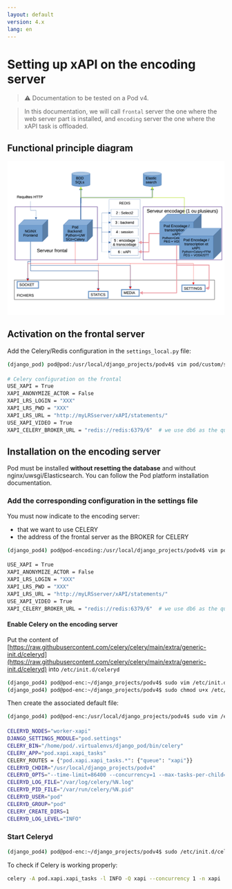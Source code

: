 ```yaml
---
layout: default
version: 4.x
lang: en
---
```


# Setting up xAPI on the encoding server

> ⚠️ Documentation to be tested on a Pod v4.

> In this documentation, we will call `frontal` server the one where the web server part is installed, and `encoding` server the one where the xAPI task is offloaded.

## Functional principle diagram

![Pod xAPI Diagram](remote-xapi_screens/xapi1.png)

## Activation on the frontal server

Add the Celery/Redis configuration in the `settings_local.py` file:

```bash
(django_pod) pod@pod:/usr/local/django_projects/podv4$ vim pod/custom/settings_local.py

# Celery configuration on the frontal
USE_XAPI = True
XAPI_ANONYMIZE_ACTOR = False
XAPI_LRS_LOGIN = "XXX"
XAPI_LRS_PWD = "XXX"
XAPI_LRS_URL = "http://myLRSserver/xAPI/statements/"
USE_XAPI_VIDEO = True
XAPI_CELERY_BROKER_URL = "redis://redis:6379/6"  # we use db6 as the queue space on redis
```

## Installation on the encoding server

Pod must be installed **without resetting the database** and without nginx/uwsgi/Elasticsearch. You can follow the Pod platform installation documentation.

### Add the corresponding configuration in the settings file

You must now indicate to the encoding server:

* that we want to use CELERY
* the address of the frontal server as the BROKER for CELERY

```bash
(django_pod4) pod@pod-encoding:/usr/local/django_projects/podv4$ vim pod/custom/settings_local.py

USE_XAPI = True
XAPI_ANONYMIZE_ACTOR = False
XAPI_LRS_LOGIN = "XXX"
XAPI_LRS_PWD = "XXX"
XAPI_LRS_URL = "http://myLRSserver/xAPI/statements/"
USE_XAPI_VIDEO = True
XAPI_CELERY_BROKER_URL = "redis://redis:6379/6"  # we use db6 as the queue space on redis
```

#### Enable Celery on the encoding server

Put the content of
[https://raw.githubusercontent.com/celery/celery/main/extra/generic-init.d/celeryd](https://raw.githubusercontent.com/celery/celery/main/extra/generic-init.d/celeryd)
into `/etc/init.d/celeryd`

```bash
(django_pod4) pod@pod-enc:~/django_projects/podv4$ sudo vim /etc/init.d/celeryd-xapi
(django_pod4) pod@pod-enc:~/django_projects/podv4$ sudo chmod u+x /etc/init.d/celeryd-xapi
```

Then create the associated default file:

```bash
(django_pod4) pod@pod-enc:/usr/local/django_projects/podv4$ sudo vim /etc/default/celeryd-xapi

CELERYD_NODES="worker-xapi"                                            # Name of the worker(s). Add as many workers as tasks to run in parallel.
DJANGO_SETTINGS_MODULE="pod.settings"                                  # your Pod settings
CELERY_BIN="/home/pod/.virtualenvs/django_pod/bin/celery"              # celery source directory
CELERY_APP="pod.xapi.xapi_tasks"                                       # application where celery is located
CELERY_ROUTES = {"pod.xapi.xapi_tasks.*": {"queue": "xapi"}}
CELERYD_CHDIR="/usr/local/django_projects/podv4"                       # Pod project directory (where manage.py is located)
CELERYD_OPTS="--time-limit=86400 --concurrency=1 --max-tasks-per-child=1 --prefetch-multiplier=1"  # additional options for the worker(s)
CELERYD_LOG_FILE="/var/log/celery/%N.log"                              # log file
CELERYD_PID_FILE="/var/run/celery/%N.pid"                              # pid file
CELERYD_USER="pod"                                                     # system user running celery
CELERYD_GROUP="pod"                                                    # system group running celery
CELERY_CREATE_DIRS=1                                                   # if celery has rights to create directories
CELERYD_LOG_LEVEL="INFO"                                               # log information level
```

### Start Celeryd

```bash
(django_pod4) pod@pod-enc:~/django_projects/podv4$ sudo /etc/init.d/celeryd-xapi start
```

To check if Celery is working properly:

```bash
celery -A pod.xapi.xapi_tasks -l INFO -Q xapi --concurrency 1 -n xapi
```
